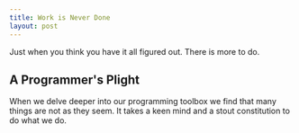 ```yaml
---
title: Work is Never Done
layout: post
---
```


Just when you think you have it all figured out. There is more to do.

## A Programmer's Plight

When we delve deeper into our programming toolbox we find that many things are not as they seem.
It takes a keen mind and a stout constitution to do what we do.
